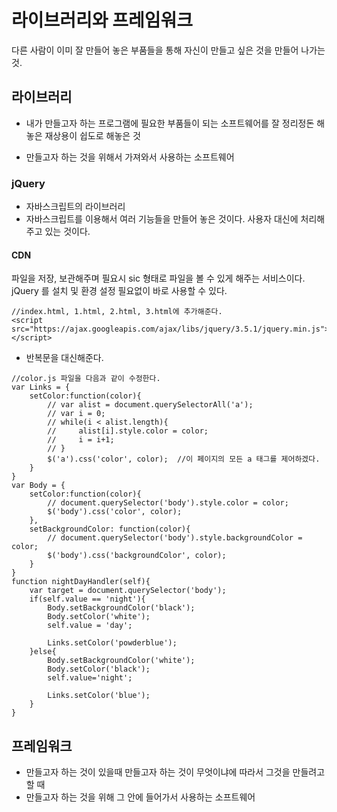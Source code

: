 # 라이브러리와 프레임워크

다른 사람이 이미 잘 만들어 놓은 부품들을 통해 자신이 만들고 싶은 것을 만들어 나가는 것.

## 라이브러리

* 내가 만들고자 하는 프로그램에 필요한 부품들이 되는 소프트웨어를 잘 정리정돈 해놓은 재상용이 쉽도로 해놓은 것

* 만들고자 하는 것을 위해서 가져와서 사용하는 소프트웨어

### jQuery

* 자바스크립트의 라이브러리
* 자바스크립트를 이용해서 여러 기능들을 만들어 놓은 것이다. 사용자 대신에 처리해주고 있는 것이다. 

#### CDN

파일을 저장, 보관해주며 필요시 sic 형태로 파일을 볼 수 있게 해주는 서비스이다. jQuery 를 설치 및 환경 설정 필요없이 바로 사용할 수 있다.

~~~
//index.html, 1.html, 2.html, 3.html에 추가해준다.
<script src="https://ajax.googleapis.com/ajax/libs/jquery/3.5.1/jquery.min.js"></script>
~~~

* 반복문을 대신해준다. 

~~~
//color.js 파일을 다음과 같이 수정한다. 
var Links = {
    setColor:function(color){
        // var alist = document.querySelectorAll('a');
        // var i = 0;
        // while(i < alist.length){
        //     alist[i].style.color = color;
        //     i = i+1;
        // }
        $('a').css('color', color);  //이 페이지의 모든 a 태그를 제어하겠다.
    }
}
var Body = {
    setColor:function(color){
        // document.querySelector('body').style.color = color;
        $('body').css('color', color);
    },
    setBackgroundColor: function(color){
        // document.querySelector('body').style.backgroundColor = color;
        $('body').css('backgroundColor', color);
    }
}
function nightDayHandler(self){
    var target = document.querySelector('body');
    if(self.value == 'night'){
        Body.setBackgroundColor('black');
        Body.setColor('white');
        self.value = 'day';

        Links.setColor('powderblue');
    }else{
        Body.setBackgroundColor('white');
        Body.setColor('black');
        self.value='night';

        Links.setColor('blue');
    }
}
~~~

## 프레임워크

* 만들고자 하는 것이 있을때 만들고자 하는 것이 무엇이냐에 따라서 그것을 만들려고 할 때 
* 만들고자 하는 것을 위해 그 안에 들어가서 사용하는 소프트웨어 


